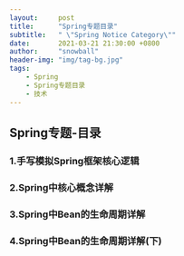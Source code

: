 ```yaml
---
layout:     post
title:      "Spring专题目录"
subtitle:   " \"Spring Notice Category\""
date:       2021-03-21 21:30:00 +0800
author:     "snowball"
header-img: "img/tag-bg.jpg"
tags:
    - Spring
    - Spring专题目录
    - 技术
---
```


<!-- “Spring. ” -->

## Spring专题-目录

### 1.手写模拟Spring框架核心逻辑

### 2.Spring中核心概念详解

### 3.Spring中Bean的生命周期详解

### 4.Spring中Bean的生命周期详解(下)